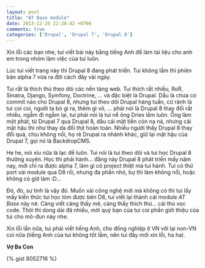 ```yaml
---
layout: post
title: "AT Base module"
date: 2013-12-26 22:28:42 +0700
comments: true
categories: ['Drupal', 'Drupal 7', 'Drupal 8']
---
```


Xin lỗi các bạn nhe, tui viết bài này bằng tiếng Anh để làm tài liệu cho anh em
trong nhóm làm việc của tui luôn.

Lúc tui viết trang này thì Drupal 8 đang phát triển. Tui không lầm thì phiên bản
alpha 7 vừa ra đời cách đây vài ngày.

Tui rất là thích thú theo dõi các nền tảng web. Tui thích rất nhiều, RoR, Sinatra,
Django, Symfony, Doctrine, … và đặc biệt là Drupal. Dầu là chưa có commit nào cho
Drupal 8, nhưng tui theo dõi Drupal hàng tuần, cứ rảnh là tui coi coi, người ta
bỏ gì ra, thêm gì vô, … phải nói là Drupal 8 thay đổi rất nhiều, ngẫm đi ngẫm
lại, tui phải nói là tui nể ông Dries lắm luôn. Ổng làm một phát, từ Drupal 7 qua
Drupal 8, dầu cái mặt tiền còn na ná, nhưng cái mặt hậu thì như thay da đổi thịt
hoàn toàn. Nhiều người thấy Drupal 8 thay đổi quá, chịu không nổi, họ rẽ Drupal
ra nhánh khác, giữ lại mặt hậu của Drupal 7, gọi nó là BackdropCMS.

He he, nói xíu nữa là lạc đề luôn. Tui nói là tui theo dõi và tui học Drupal 8
thường xuyên. Học thì phải hành… đằng này Drupal 8 phát triển mấy năm nay, mới chỉ
ra được alpha 7, làm gì có project thiệt mà tui hành. Tui có thử port vài module
qua D8 rồi, nhưng đa phần nhỏ, bự thì làm không nổi, hoặc không có giờ làm :D…

Đó, đó, sự tình là vậy đó. Muốn xài công nghệ mới mà không có thì tui lấy mấy kiến
thức tui học lóm được bên D8, tui viết lại thành cái module *AT Base* này nè.
Càng viết càng thấy mê, càng thấy thích thú… cái thú vọc code. Thôi thì dong dài
đã nhiều, mời quý bạn của tui coi phần giới thiệu của tui cho mô-đun này nhe.

Xin lỗi lần nữa, tui phải viết tiếng Anh, cho đồng nghiệp ở VN với lại non-VN coi
nữa (tiếng Anh của tui không tốt lắm, nên tui đây mới xin lỗi, ha ha).

**Vợ Ba Con**

{% gist 8052716 %}
